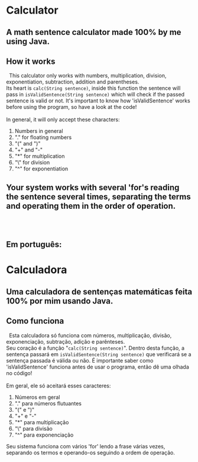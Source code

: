 # Calculator
   A math sentence calculator made 100% by me using Java.
---
## How it works
&nbsp;&nbsp;This calculator only works with numbers, multiplication, division, exponentiation, subtraction, addition and parentheses. <br>
Its heart is `calc(String sentence)`, inside this function the sentence will pass in `isValidSentence(String sentence)` which will check if the passed sentence is valid or not. It's important to know how 'isValidSentence' works before using the program, so have a look at the code!
<br> <br>
In general, it will only accept these characters:
1. Numbers in general
2. "." for floating numbers
3. "(" and ")"
4. "+" and "-"
5. "\*" for multiplication
6. "\\" for division
7. "^" for exponentiation

Your system works with several 'for's reading the sentence several times, separating the terms and operating them in the order of operation.
---
<br><br>
Em português:
---
# Calculadora
  Uma calculadora de sentenças matemáticas feita 100% por mim usando Java.
---
## Como funciona
&nbsp;&nbsp;Esta calculadora só funciona com números, multiplicação, divisão, exponenciação, subtração, adição e parênteses.<br>
Seu coração é a função "`calc(String sentence)`". Dentro desta função, a sentença passará em `isValidSentence(String sentence)` que verificará se a sentença passada é válida ou não. É importante saber como 'isValidSentence' funciona antes de usar o programa, então dê uma olhada no código!
<br><br>
Em geral, ele só aceitará esses caracteres:
1. Números em geral
2. "." para números flutuantes
3. "(" e ")"
4. "+" e "-"
5. "\*" para multiplicação
6. "\\" para divisão
7. "^" para exponenciação

  Seu sistema funciona com vários 'for' lendo a frase várias vezes, separando os termos e operando-os seguindo a ordem de operação.
